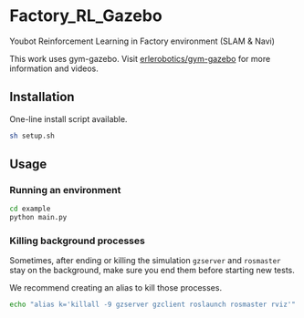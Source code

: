 # Factory_RL_Gazebo
Youbot Reinforcement Learning in Factory environment (SLAM &amp; Navi)

This work uses gym-gazebo.
Visit [erlerobotics/gym-gazebo](https://github.com/erlerobot/gym-gazebo) for more information and videos.

## Installation
One-line install script available.
```bash
sh setup.sh
```

## Usage

### Running an environment

```bash
cd example
python main.py
```

### Killing background processes

Sometimes, after ending or killing the simulation `gzserver` and `rosmaster` stay on the background, make sure you end them before starting new tests.

We recommend creating an alias to kill those processes.

```bash
echo "alias k='killall -9 gzserver gzclient roslaunch rosmaster rviz'" >> ~/.bashrc
```
